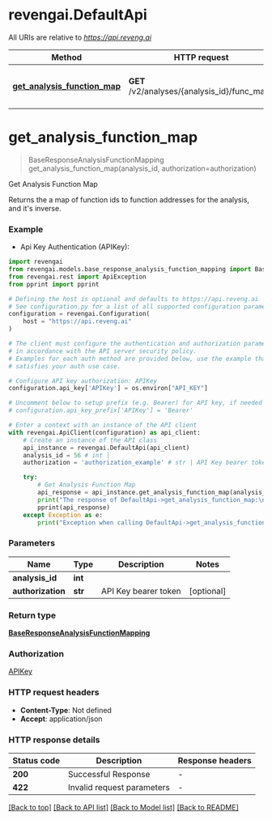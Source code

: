 # revengai.DefaultApi

All URIs are relative to *https://api.reveng.ai*

Method | HTTP request | Description
------------- | ------------- | -------------
[**get_analysis_function_map**](DefaultApi.md#get_analysis_function_map) | **GET** /v2/analyses/{analysis_id}/func_maps | Get Analysis Function Map


# **get_analysis_function_map**
> BaseResponseAnalysisFunctionMapping get_analysis_function_map(analysis_id, authorization=authorization)

Get Analysis Function Map

Returns the a map of function ids to function addresses for the analysis, and it's inverse.

### Example

* Api Key Authentication (APIKey):

```python
import revengai
from revengai.models.base_response_analysis_function_mapping import BaseResponseAnalysisFunctionMapping
from revengai.rest import ApiException
from pprint import pprint

# Defining the host is optional and defaults to https://api.reveng.ai
# See configuration.py for a list of all supported configuration parameters.
configuration = revengai.Configuration(
    host = "https://api.reveng.ai"
)

# The client must configure the authentication and authorization parameters
# in accordance with the API server security policy.
# Examples for each auth method are provided below, use the example that
# satisfies your auth use case.

# Configure API key authorization: APIKey
configuration.api_key['APIKey'] = os.environ["API_KEY"]

# Uncomment below to setup prefix (e.g. Bearer) for API key, if needed
# configuration.api_key_prefix['APIKey'] = 'Bearer'

# Enter a context with an instance of the API client
with revengai.ApiClient(configuration) as api_client:
    # Create an instance of the API class
    api_instance = revengai.DefaultApi(api_client)
    analysis_id = 56 # int | 
    authorization = 'authorization_example' # str | API Key bearer token (optional)

    try:
        # Get Analysis Function Map
        api_response = api_instance.get_analysis_function_map(analysis_id, authorization=authorization)
        print("The response of DefaultApi->get_analysis_function_map:\n")
        pprint(api_response)
    except Exception as e:
        print("Exception when calling DefaultApi->get_analysis_function_map: %s\n" % e)
```



### Parameters


Name | Type | Description  | Notes
------------- | ------------- | ------------- | -------------
 **analysis_id** | **int**|  | 
 **authorization** | **str**| API Key bearer token | [optional] 

### Return type

[**BaseResponseAnalysisFunctionMapping**](BaseResponseAnalysisFunctionMapping.md)

### Authorization

[APIKey](../README.md#APIKey)

### HTTP request headers

 - **Content-Type**: Not defined
 - **Accept**: application/json

### HTTP response details

| Status code | Description | Response headers |
|-------------|-------------|------------------|
**200** | Successful Response |  -  |
**422** | Invalid request parameters |  -  |

[[Back to top]](#) [[Back to API list]](../README.md#documentation-for-api-endpoints) [[Back to Model list]](../README.md#documentation-for-models) [[Back to README]](../README.md)

